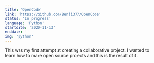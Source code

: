 ```yaml
---
title: 'OpenCode'
link: 'https://github.com/Benji377/OpenCode'
status: 'In progress'
language: 'Python'
startdate: '2020-11-13'
enddate: ''
img: 'python'
---
```


This was my first attempt at creating a collaborative project. I wanted to learn how to make
open source projects and this is the result of it.

